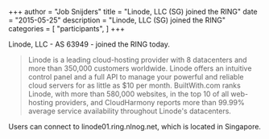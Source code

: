 +++
author = "Job Snijders"
title = "Linode, LLC (SG) joined the RING"
date = "2015-05-25"
description = "Linode, LLC (SG) joined the RING"
categories = [
    "participants",
]
+++

Linode, LLC - AS 63949 - joined the RING today.

> Linode is a leading cloud-hosting provider with 8 datacenters and more than 350,000 customers worldwide. Linode offers an intuitive control panel and a full API to manage your powerful and reliable cloud servers for as little as $10 per month. BuiltWith.com ranks Linode, with more than 580,000 websites, in the top 10 of all web-hosting providers, and CloudHarmony reports more than 99.99% average service availability throughout Linode's datacenters.

Users can connect to linode01.ring.nlnog.net, which is located in Singapore.

